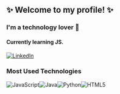 ## ✨ Welcome to my profile! ✨

### I'm a technology lover 🖤
#### Currently learning JS.

[![LinkedIn](https://img.shields.io/badge/LinkedIn-0077B5?style=for-the-badge&logo=linkedin&logoColor=white)](https://www.linkedin.com/in/gabriela-ricarte-03a5931a0/)


### Most Used Technologies
<div style="display: inline_block">

<img alt="JavaScript" src="https://img.shields.io/badge/JavaScript-F7DF1E?style=for-the-badge&logo=javascript&logoColor=black"><img alt="Java" src="https://img.shields.io/badge/Java-ED8B00?style=for-the-badge&logo=java&logoColor=white"><img alt="Python" src="https://img.shields.io/badge/Python-3776AB?style=for-the-badge&logo=python&logoColor=white"><img alt="HTML5" src="https://img.shields.io/badge/HTML5-E34F26?style=for-the-badge&logo=html5&logoColor=white">

</div>

